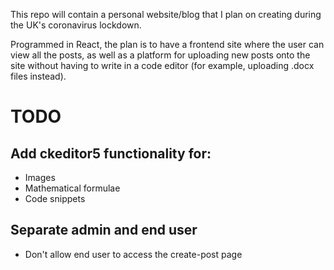 This repo will contain a personal website/blog that I plan on creating during the UK's coronavirus lockdown.

Programmed in React, the plan is to have a frontend site where the user can view all the posts, as well as a platform for uploading new posts onto the site without having to write in a code editor (for example, uploading .docx files instead).

# TODO

## Add ckeditor5 functionality for:

- Images
- Mathematical formulae
- Code snippets

## Separate admin and end user

- Don't allow end user to access the create-post page
